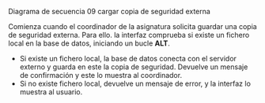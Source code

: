Diagrama de secuencia 09 cargar copia de seguridad externa

Comienza cuando el coordinador de la asignatura solicita guardar una copia de seguridad externa. Para ello. la interfaz comprueba si existe un fichero local en la base de datos, iniciando un bucle **ALT**.
  * Si existe un fichero local, la base de datos conecta con el servidor externo y guarda en este la copia de seguridad. Devuelve un mensaje de confirmación y este lo muestra al coordinador.
  * Si no existe fichero local, devuelve un mensaje de error, y la interfaz lo muestra al usuario.

